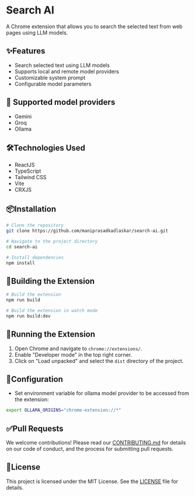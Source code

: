 # Search AI

A Chrome extension that allows you to search the selected text from web pages using LLM models.

## ✨Features
- Search selected text using LLM models
- Supports local and remote model providers
- Customizable system prompt
- Configurable model parameters

## 🤖 Supported model providers
- Gemini
- Groq
- Ollama

## 🛠️Technologies Used
- ReactJS
- TypeScript
- Tailwind CSS
- Vite
- CRXJS

## 📦Installation
```bash
# Clone the repository
git clone https://github.com/maniprasadkadlaskar/search-ai.git

# Navigate to the project directory
cd search-ai

# Install dependencies
npm install
```

## 🧱Building the Extension
```bash
# Build the extension
npm run build

# Build the extension in watch mode
npm run build:dev
```

## 🚀Running the Extension
1. Open Chrome and navigate to `chrome://extensions/`.
2. Enable "Developer mode" in the top right corner.
3. Click on "Load unpacked" and select the `dist` directory of the project.

## 📝Configuration
- Set environment variable for ollama model provider to be accessed from the extension:
```bash
export OLLAMA_ORIGINS="chrome-extension://*"
```

## ✅Pull Requests
We welcome contributions! Please read our [CONTRIBUTING.md](CONTRIBUTING.md) for details on our code of conduct, and the process for submitting pull requests.

## 📄License
This project is licensed under the MIT License. See the [LICENSE](LICENSE) file for details.